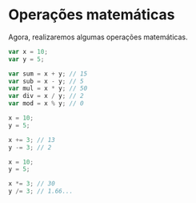# Operações matemáticas

Agora, realizaremos algumas operações matemáticas.

```javascript
var x = 10;
var y = 5;

var sum = x + y; // 15
var sub = x - y; // 5
var mul = x * y; // 50
var div = x / y; // 2
var mod = x % y; // 0

x = 10;
y = 5;

x += 3; // 13
y -= 3; // 2

x = 10;
y = 5;

x *= 3; // 30
y /= 3; // 1.66...
```

